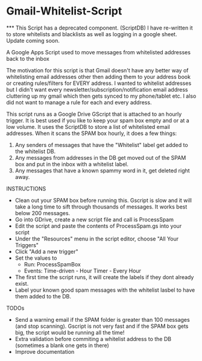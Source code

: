 Gmail-Whitelist-Script
======================

*** This Script has a deprecated component. (ScriptDB) I have re-written it to store whitelists and blacklists as well as logging in a google sheet. Update coming soon.


A Google Apps Script used to move messages from whitelisted addresses back to the inbox


The motivation for this script is that Gmail doesn't have any better way of whitelisting email addresses other then adding them to your address book or creating rules/filters for EVERY address. I wanted to whitelist addresses but I didn't want every newsletter/subscription/notification email address cluttering up my gmail which then gets synced to my phone/tablet etc. I also did not want to manage a rule for each and every address.

This script runs as a Google Drive GScript that is attached to an hourly trigger.
It is best used if you like to keep your spam box empty and or at a low volume.
It uses the ScriptDB to store a list of whitelisted email addresses.
When it scans the SPAM box hourly, it does a few things:
1. Any senders of messages that have the "Whitelist" label get added to the whitelist DB.
2. Any messages from addresses in the DB get moved out of the SPAM box and put in the inbox with a whitelist label.
3. Any messages that have a known spammy word in it, get deleted right away.

INSTRUCTIONS
- Clean out your SPAM box before running this. Gscript is slow and it will take a long time to sift through thousands of messages. It works best below 200 messages.
- Go into GDrive, create a new script file and call is ProcessSpam
- Edit the script and paste the contents of ProcessSpam.gs into your script
- Under the "Resources" menu in the script editor, choose "All Your Triggers"
- Click "Add a new trigger"
- Set the values to 
  - Run: ProcessSpamBox
  - Events: Time-driven - Hour Timer - Every Hour
- The first time the script runs, it will create the labels if they dont already exist.
- Label your known good spam messages with the whitelist lasbel to have them added to the DB.

TODOs
- Send a warning email if the SPAM folder is greater than 100 messages (and stop scanning). Gscript is not very fast and if the SPAM box gets big, the script would be running all the time!
- Extra validation before commiting a whitelist address to the DB (sometimes a blank one gets in there)
- Improve documentation
